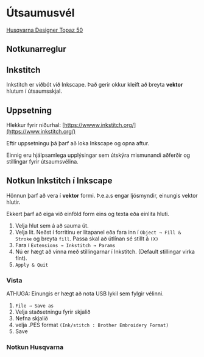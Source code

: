 # Útsaumusvél

[Husqvarna Designer Topaz 50](https://www.husqvarnaviking.com/en-US/Machines/DESIGNER-TOPAZ-50)

## Notkunarreglur

## Inkstitch 

Inkstitch er viðbót við Inkscape. Það gerir okkur kleift að breyta **vektor** hlutum í útsaumsskjal. 

## Uppsetning

Hlekkur fyrir niðurhal: [https://wwww.inkstitch.org/](https://www.inkstitch.org/)

Eftir uppsetningu þá þarf að loka Inkscape og opna aftur. 

Einnig eru hjálpsamlega upplýsingar sem útskýra mismunandi aðferðir og stillingar fyrir útsaumsvélina. 

## Notkun Inkstitch í Inkscape

Hönnun þarf að vera í **vektor** formi. Þ.e.a.s engar ljósmyndir, einungis vektor hlutir. 

Ekkert þarf að eiga við einföld form eins og texta eða einlita hluti.

1. Velja hlut sem á að sauma út.
2. Velja lit. Neðst í forritinu er litapanel eða fara inn í `Object → Fill & Stroke` og breyta `fill`. Passa skal að útlínan sé stillt á `(X)`
3. Fara í `Extensions → Inkstitch → Params`
4. Nú er hægt að vinna með stillingarnar í Inkstitch. (Default stillingar virka fínt).
5. `Apply & Quit`

### Vista

ATHUGA: Einungis er hægt að nota USB lykil sem fylgir vélinni.

1. `File → Save as`
2. Velja staðsetningu fyrir skjalið
3. Nefna skjalið
4. velja .PES format `(Ink/stitch : Brother Embroidery Format)`
5. Save

### Notkun Husqvarna